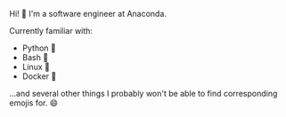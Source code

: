 Hi! 👋 I'm a software engineer at Anaconda.

Currently familiar with:
- Python 🐍
- Bash 🐚
- Linux 🐧
- Docker 🐋

...and several other things I probably won't be able to find corresponding emojis for. 😄
